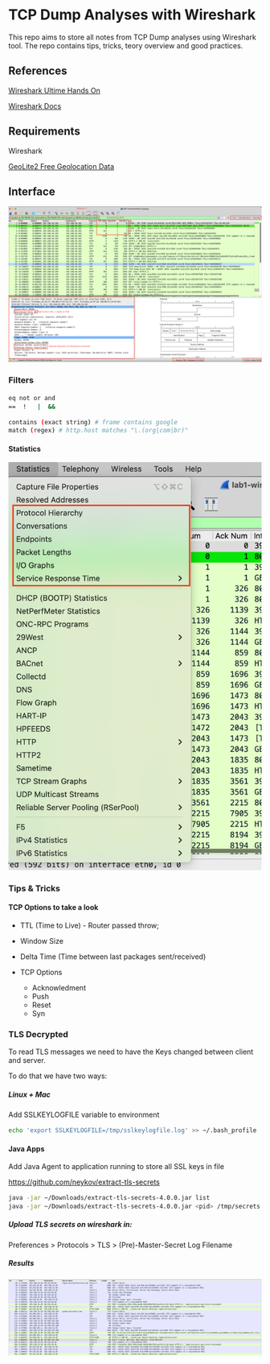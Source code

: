 # TCP Dump Analyses with Wireshark

This repo aims to store all notes from TCP Dump analyses using Wireshark tool. The repo contains tips, tricks, teory overview and good practices.



## References

[Wireshark Ultime Hands On](https://www.udemy.com/course/wireshark-ultimate-hands-on-course/)

[Wireshark Docs](https://www.wireshark.org/docs)

## Requirements

Wireshark

[GeoLite2 Free Geolocation Data](https://dev.maxmind.com/geoip/geolite2-free-geolocation-data?lang=en)



## Interface

![](imgs/wireshark-interface.png)

### Filters

```bash
eq not or and
==  !   |  &&
```

```bash
contains (exact string) # frame contains google
match (regex) # http.host matches "\.(org|com|br)"
```

#### Statistics

![Statistics](imgs/statistics.png)



### Tips & Tricks

#### TCP Options to take a look

* TTL (Time to Live) - Router passed throw;
* Window Size
* Delta Time (Time between last packages sent/received)
* TCP Options

  * Acknowledment
  * Push
  * Reset
  * Syn


### TLS Decrypted

To read TLS messages we need to have the Keys changed between client and server. 

To do that we have two ways:

##### Linux + Mac

Add SSLKEYLOGFILE variable to environment

```bash
echo 'export SSLKEYLOGFILE=/tmp/sslkeylogfile.log' >> ~/.bash_profile
```

#### Java Apps

Add Java Agent to application running to store all SSL keys in file

https://github.com/neykov/extract-tls-secrets

```bash
java -jar ~/Downloads/extract-tls-secrets-4.0.0.jar list
java -jar ~/Downloads/extract-tls-secrets-4.0.0.jar <pid> /tmp/secrets.log
```


##### Upload TLS secrets on wireshark in:

Preferences > Protocols > TLS > (Pre)-Master-Secret Log Filename 


##### Results

![tls_decrypted](imgs/tls_decrypted.png)

